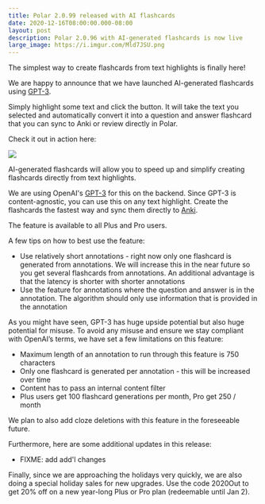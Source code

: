 ```yaml
---
title: Polar 2.0.99 released with AI flashcards
date: 2020-12-16T08:00:00.000-08:00
layout: post
description: Polar 2.0.96 with AI-generated flashcards is now live 
large_image: https://i.imgur.com/Mld7JSU.png
---
```


The simplest way to create flashcards from text highlights is finally here!

We are happy to announce that we have launched AI-generated flashcards using <a href="https://en.wikipedia.org/wiki/GPT-3">GPT-3</a>. 

Simply highlight some text and click the button. It will take the text you selected and automatically convert it into a question and answer flashcard that you can sync to Anki or review directly in Polar.

Check it out in action here:

<img class="img-fluid" src="https://i.imgur.com/wZxpMyg.gif">

AI-generated flashcards will allow you to speed up and simplify creating flashcards directly from text highlights.

We are using OpenAI's <a href="https://en.wikipedia.org/wiki/GPT-3">GPT-3</a> for this on the backend. Since GPT-3 is content-agnostic, you can use this on any text highlight. Create the flashcards the fastest way and sync them directly to <a href="https://ankiweb.net/about">Anki</a>.

The feature is available to all Plus and Pro users.

A few tips on how to best use the feature:
- Use relatively short annotations - right now only one flashcard is generated from annotations. We will increase this in the near future so you get several flashcards from annotations. An additional advantage is that the latency is shorter with shorter annotations
- Use the feature for annotations where the question and answer is in the annotation. The algorithm should only use information that is provided in the annotation

As you might have seen, GPT-3 has huge upside potential but also huge potential for misuse. To avoid any misuse and ensure we stay compliant with OpenAI’s terms, we have set a few limitations on this feature:
- Maximum length of an annotation to run through this feature is 750 characters
- Only one flashcard is generated per annotation - this will be increased over time
- Content has to pass an internal content filter
- Plus users get 100 flashcard generations per month, Pro get 250 / month

We plan to also add cloze deletions with this feature in the foreseeable future.

Furthermore, here are some additional updates in this release:
- FIXME: add add'l changes

Finally, since we are approaching the holidays very quickly, we are also doing a special holiday sales for new upgrades. Use the code 2020Out to get 20% off on a new year-long Plus or Pro plan (redeemable until Jan 2).
